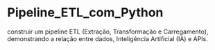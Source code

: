 # Pipeline_ETL_com_Python

 construir um pipeline ETL (Extração, Transformação e Carregamento), demonstrando a relação entre dados, Inteligência Artificial (IA) e APIs.
